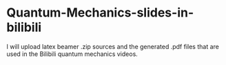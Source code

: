 # Quantum-Mechanics-slides-in-bilibili
I will upload latex beamer .zip sources and the generated .pdf files that are used in the Bilibili quantum mechanics videos.

